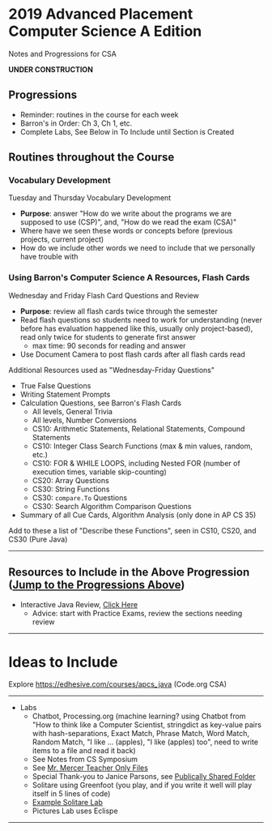 # 2019 Advanced Placement Computer Science A Edition
Notes and Progressions for CSA

**UNDER CONSTRUCTION**

## Progressions
- Reminder: routines in the course for each week
- Barron's in Order: Ch 3, Ch 1, etc.
- Complete Labs, See Below in To Include until Section is Created

## Routines throughout the Course

### Vocabulary Development

Tuesday and Thursday Vocabulary Development
- **Purpose**: answer "How do we write about the programs we are supposed to use (CSP)", and, "How do we read the exam (CSA)"
- Where have we seen these words or concepts before (previous projects, current project)
- How do we include other words we need to include that we personally have trouble with

### Using Barron's Computer Science A Resources, Flash Cards

Wednesday and Friday Flash Card Questions and Review
- **Purpose**: review all flash cards twice through the semester
- Read flash questions so students need to work for understanding (never before has evaluation happened like this, usually only project-based), read only twice for students to generate first answer
  - max time: 90 seconds for reading and answer
- Use Document Camera to post flash cards after all flash cards read

Additional Resources used as "Wednesday-Friday Questions"
- True False Questions
- Writing Statement Prompts
- Calculation Questions, see Barron's Flash Cards
  - All levels, General Trivia
  - All levels, Number Conversions
  - CS10: Arithmetic Statements, Relational Statements, Compound Statements
  - CS10: Integer Class Search Functions (max & min values, random, etc.)
  - CS10: FOR & WHILE LOOPS, including Nested FOR (number of execution times, variable skip-counting)
  - CS20: Array Questions
  - CS30: String Functions
  - CS30: `compare.To` Questions
  - CS30: Search Algorithm Comparison Questions
- Summary of all Cue Cards, Algorithm Analysis (only done in AP CS 35)

Add to these a list of "Describe these Functions", seen in CS10, CS20, and CS30 (Pure Java)

---

## Resources to Include in the Above Progression (<a href="">Jump to the Progressions Above</a>)
  - Interactive Java Review, <a href="http://interactivepython.org/runestone/static/JavaReview/index.html">Click Here</a>
    - Advice: start with Practice Exams, review the sections needing review

---

# Ideas to Include

Explore https://edhesive.com/courses/apcs_java (Code.org CSA)

---

- Labs
  - Chatbot, Processing.org (machine learning? using Chatbot from "How to think like a Computer Scientist, stringdict as key-value pairs with hash-separations, Exact Match, Phrase Match, Word Match, Random Match, "I like ... (apples), "I like (apples) too", need to write items to a file and read it back)
  - See Notes from CS Symposium
  - See <a href="https://drive.google.com/drive/folders/1C2pq0Csfiyf5f3neOdoDBJxmRQMeYlt3">Mr. Mercer Teacher Only Files</a>
  - Special Thank-you to Janice Parsons, see <a href="https://drive.google.com/drive/folders/18vIwVZfKiE2DL1J5Wt3sWVXPxRBJVdNl">Publically Shared Folder</a>
  - Solitare using Greenfoot (you play, and if you write it well will play itself in 5 lines of code)
  - <a href="https://drive.google.com/drive/folders/1IMoqA7wAUiNJA7rKvISg3RQ472mAiSiy">Example Solitare Lab</a>
  - Pictures Lab uses Eclispe

---
